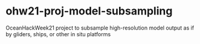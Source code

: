 # ohw21-proj-model-subsampling
OceanHackWeek21 project to subsample high-resolution model output as if by gliders, ships, or other in situ platforms
